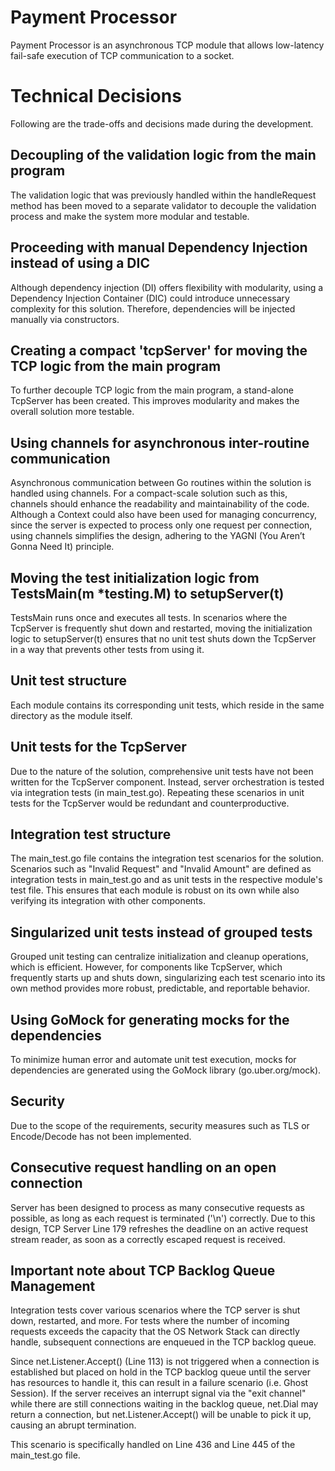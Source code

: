 # Payment Processor

Payment Processor is an asynchronous TCP module that allows low-latency fail-safe execution of TCP communication to a socket.

# Technical Decisions

Following are the trade-offs and decisions made during the development.

## Decoupling of the validation logic from the main program

The validation logic that was previously handled within the handleRequest method has been moved to a separate validator to decouple the validation process and make the system more modular and testable.

## Proceeding with manual Dependency Injection instead of using a DIC

Although dependency injection (DI) offers flexibility with modularity, using a Dependency Injection Container (DIC) could introduce unnecessary complexity for this solution. Therefore, dependencies will be injected manually via constructors.

## Creating a compact 'tcpServer' for moving the TCP logic from the main program

To further decouple TCP logic from the main program, a stand-alone TcpServer has been created. This improves modularity and makes the overall solution more testable.

## Using channels for asynchronous inter-routine communication

Asynchronous communication between Go routines within the solution is handled using channels. For a compact-scale solution such as this, channels should enhance the readability and maintainability of the code. Although a Context could also have been used for managing concurrency, since the server is expected to process only one request per connection, using channels simplifies the design, adhering to the YAGNI (You Aren’t Gonna Need It) principle.

## Moving the test initialization logic from TestsMain(m *testing.M) to setupServer(t)

TestsMain runs once and executes all tests. In scenarios where the TcpServer is frequently shut down and restarted, moving the initialization logic to setupServer(t) ensures that no unit test shuts down the TcpServer in a way that prevents other tests from using it.

## Unit test structure

Each module contains its corresponding unit tests, which reside in the same directory as the module itself.

## Unit tests for the TcpServer

Due to the nature of the solution, comprehensive unit tests have not been written for the TcpServer component. Instead, server orchestration is tested via integration tests (in main_test.go). Repeating these scenarios in unit tests for the TcpServer would be redundant and counterproductive.

## Integration test structure

The main_test.go file contains the integration test scenarios for the solution. Scenarios such as "Invalid Request" and "Invalid Amount" are defined as integration tests in main_test.go and as unit tests in the respective module's test file. This ensures that each module is robust on its own while also verifying its integration with other components.

## Singularized unit tests instead of grouped tests

Grouped unit testing can centralize initialization and cleanup operations, which is efficient. However, for components like TcpServer, which frequently starts up and shuts down, singularizing each test scenario into its own method provides more robust, predictable, and reportable behavior.

## Using GoMock for generating mocks for the dependencies

To minimize human error and automate unit test execution, mocks for dependencies are generated using the GoMock library (go.uber.org/mock).

## Security

Due to the scope of the requirements, security measures such as TLS or Encode/Decode has not been implemented.

## Consecutive request handling on an open connection

Server has been designed to process as many consecutive requests as possible, as long as each request is terminated ('\n') correctly. Due to this design, TCP Server Line 179 refreshes the deadline on an active request stream reader, as soon as a correctly escaped request is received.

## Important note about TCP Backlog Queue Management

Integration tests cover various scenarios where the TCP server is shut down, restarted, and more. For tests where the number of incoming requests exceeds the capacity that the OS Network Stack can directly handle, subsequent connections are enqueued in the TCP backlog queue.

Since net.Listener.Accept() (Line 113) is not triggered when a connection is established but placed on hold in the TCP backlog queue until the server has resources to handle it, this can result in a failure scenario (i.e. Ghost Session). If the server receives an interrupt signal via the "exit channel" while there are still connections waiting in the backlog queue, net.Dial may return a connection, but net.Listener.Accept() will be unable to pick it up, causing an abrupt termination.

This scenario is specifically handled on Line 436 and Line 445 of the main_test.go file.